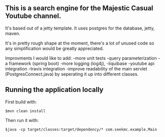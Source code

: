 ## This is a search engine for the Majestic Casual Youtube channel.
It's based out of a jetty template. 
It uses postgres for the database, jetty, maven. 

It's in pretty rough shape at the moment, there's a lot of unused code so any simplification would be greatly appreciated.

Improvments I would like to add:
-more unit tests
-query parameterization
-a framework (spring boot)
-more logging (log4j),
-liquibase
-youtube api integration
-travis integration
-improve readability of the main servlet (PostgresConnect.java) by seperating it up into different classes.


## Running the application locally

First build with:

    $mvn clean install

Then run it with:

    $java -cp target/classes:target/dependency/* com.seekmc.example.Main
    



